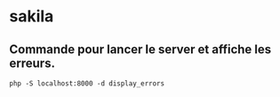 # sakila
## Commande pour lancer le server et affiche les erreurs.
 ```
 php -S localhost:8000 -d display_errors
 ```
